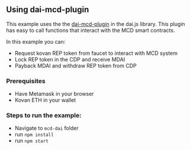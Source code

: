## Using dai-mcd-plugin

This example uses the the [dai-mcd-plugin](https://github.com/makerdao/dai.js/tree/dev/lib/dai-plugin-mcd) in the dai.js library. This plugin has easy to call functions that interact with the MCD smart contracts.     


In this example you can: 
- Request kovan REP token from faucet to interact with MCD system
- Lock REP token in the CDP and receive MDAI
- Payback MDAI and withdraw REP token from CDP   

### Prerequisites
 - Have Metamask in your browser
 - Kovan ETH in your wallet

### Steps to run the example:
 - Navigate to `mcd-dai` folder 
 - run `npm install`
 - run `npm start`